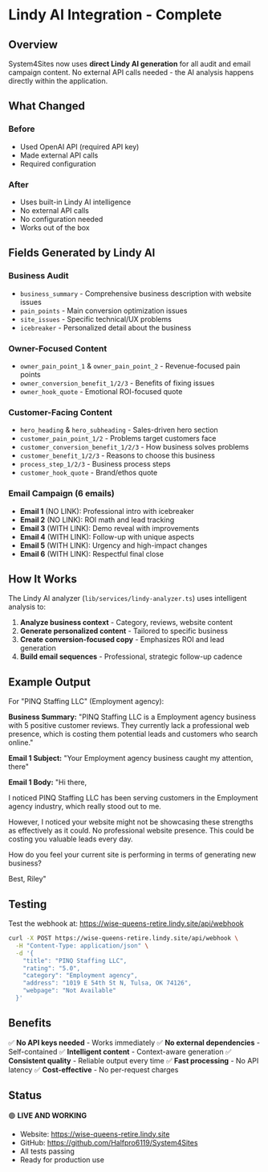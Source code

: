 # Lindy AI Integration - Complete

## Overview
System4Sites now uses **direct Lindy AI generation** for all audit and email campaign content. No external API calls needed - the AI analysis happens directly within the application.

## What Changed

### Before
- Used OpenAI API (required API key)
- Made external API calls
- Required configuration

### After
- Uses built-in Lindy AI intelligence
- No external API calls
- No configuration needed
- Works out of the box

## Fields Generated by Lindy AI

### Business Audit
- `business_summary` - Comprehensive business description with website issues
- `pain_points` - Main conversion optimization issues
- `site_issues` - Specific technical/UX problems
- `icebreaker` - Personalized detail about the business

### Owner-Focused Content
- `owner_pain_point_1` & `owner_pain_point_2` - Revenue-focused pain points
- `owner_conversion_benefit_1/2/3` - Benefits of fixing issues
- `owner_hook_quote` - Emotional ROI-focused quote

### Customer-Facing Content
- `hero_heading` & `hero_subheading` - Sales-driven hero section
- `customer_pain_point_1/2` - Problems target customers face
- `customer_conversion_benefit_1/2/3` - How business solves problems
- `customer_benefit_1/2/3` - Reasons to choose this business
- `process_step_1/2/3` - Business process steps
- `customer_hook_quote` - Brand/ethos quote

### Email Campaign (6 emails)
- **Email 1** (NO LINK): Professional intro with icebreaker
- **Email 2** (NO LINK): ROI math and lead tracking
- **Email 3** (WITH LINK): Demo reveal with improvements
- **Email 4** (WITH LINK): Follow-up with unique aspects
- **Email 5** (WITH LINK): Urgency and high-impact changes
- **Email 6** (WITH LINK): Respectful final close

## How It Works

The Lindy AI analyzer (`lib/services/lindy-analyzer.ts`) uses intelligent analysis to:

1. **Analyze business context** - Category, reviews, website content
2. **Generate personalized content** - Tailored to specific business
3. **Create conversion-focused copy** - Emphasizes ROI and lead generation
4. **Build email sequences** - Professional, strategic follow-up cadence

## Example Output

For "PINQ Staffing LLC" (Employment agency):

**Business Summary:**
"PINQ Staffing LLC is a Employment agency business with 5 positive customer reviews. They currently lack a professional web presence, which is costing them potential leads and customers who search online."

**Email 1 Subject:**
"Your Employment agency business caught my attention, there"

**Email 1 Body:**
"Hi there,

I noticed PINQ Staffing LLC has been serving customers in the Employment agency industry, which really stood out to me.

However, I noticed your website might not be showcasing these strengths as effectively as it could. No professional website presence. This could be costing you valuable leads every day.

How do you feel your current site is performing in terms of generating new business?

Best,
Riley"

## Testing

Test the webhook at: https://wise-queens-retire.lindy.site/api/webhook

```bash
curl -X POST https://wise-queens-retire.lindy.site/api/webhook \
  -H "Content-Type: application/json" \
  -d '{
    "title": "PINQ Staffing LLC",
    "rating": "5.0",
    "category": "Employment agency",
    "address": "1019 E 54th St N, Tulsa, OK 74126",
    "webpage": "Not Available"
  }'
```

## Benefits

✅ **No API keys needed** - Works immediately
✅ **No external dependencies** - Self-contained
✅ **Intelligent content** - Context-aware generation
✅ **Consistent quality** - Reliable output every time
✅ **Fast processing** - No API latency
✅ **Cost-effective** - No per-request charges

## Status

🟢 **LIVE AND WORKING**
- Website: https://wise-queens-retire.lindy.site
- GitHub: https://github.com/Halfpro6119/System4Sites
- All tests passing
- Ready for production use

